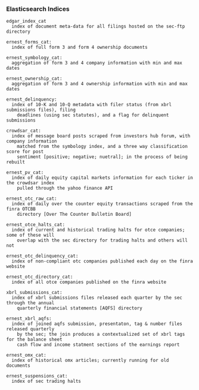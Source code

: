 ### Elasticsearch Indices

    edgar_index_cat
      index of document meta-data for all filings hosted on the sec-ftp directory
      
    ernest_forms_cat: 
      index of full form 3 and form 4 ownership documents 

    ernest_symbology_cat:
      aggregation of form 3 and 4 company information with min and max dates 
      
    ernest_ownership_cat: 
      aggregation of form 3 and 4 ownership information with min and max dates
      
    ernest_delinquency: 
      index of 10-K and 10-Q metadata with filer status (from xbrl submissions files), filing 
        deadlines (using sec statutes), and a flag for delinquent submissions
      
    crowdsar_cat: 
      index of message board posts scraped from investors hub forum, with company information
        matched from the symbology index, and a three way classification score for post 
        sentiment [positive; negative; nuetral]; in the process of being rebuilt
      
    ernest_pv_cat: 
      index of daily equity capital markets information for each ticker in the crowdsar index
        pulled through the yahoo finance API
       
    ernest_otc_raw_cat: 
      index of daily over the counter equity transactions scraped from the finra OTCBB 
        directory [Over The Counter Bulletin Board]
       
    ernest_otce_halts_cat: 
      index of current and historical trading halts for otce companies; some of these will 
        overlap with the sec directory for trading halts and others will not
      
    ernest_otc_delinquency_cat: 
      index of non-compliant otc companies published each day on the finra website
      
    ernest_otc_directory_cat: 
      index of all otce companies published on the finra website
      
    xbrl_submissions_cat: 
      index of xbrl submissions files released each quarter by the sec through the annual 
        quarterly financial statements [AQFS] directory
      
    ernest_xbrl_aqfs: 
      index of joined aqfs submission, presentaton, tag & number files released quarterly 
        by the sec; the join produces a contextualized set of xbrl tags for the balance sheet
        cash flow and income statment sections of the earnings report
      
    ernest_omx_cat: 
      index of historical omx articles; currently running for old documents
      
    ernest_suspensions_cat: 
      index of sec trading halts 